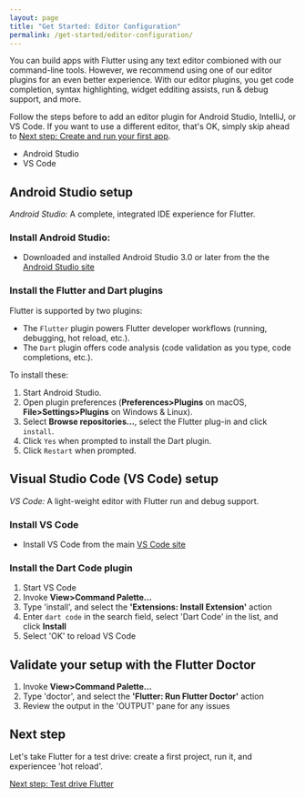 ```yaml
---
layout: page
title: "Get Started: Editor Configuration"
permalink: /get-started/editor-configuration/
---
```


You can build apps with Flutter using any text editor combioned with our
command-line tools. However, we recommend using one of our editor plugins for an
even better experience. With our editor plugins, you get code completion, syntax
highlighting, widget edditing assists, run & debug support, and more.

Follow the steps before to add an editor plugin for Android Studio, IntelliJ, or
VS Code. If you want to use a different editor, that's OK, simply skip ahead to
[Next step: Create and run your first app](/get-started/test-drive/).

<ul class="tabs__top-bar">
    <li class="tab-link current" data-tab="tab-install-androidsstudio">Android Studio</li>
    <li class="tab-link" data-tab="tab-install-vscode">VS Code</li>
</ul>

<div id="tab-install-androidsstudio" class="tabs__content current" markdown="1">

## Android Studio setup

*Android Studio:* A complete, integrated IDE experience for Flutter. 

### Install Android Studio:

   * Downloaded and installed Android Studio 3.0 or later from the the [Android
     Studio site](https://developer.android.com/studio/index.html)

### Install the Flutter and Dart plugins

Flutter is supported by two plugins:

   * The `Flutter` plugin powers Flutter developer workflows (running,
     debugging, hot reload, etc.).
   * The `Dart` plugin offers code analysis (code validation as you type, code
     completions, etc.).

To install these:

   1. Start Android Studio.
   1. Open plugin preferences (**Preferences>Plugins** on macOS,
      **File>Settings>Plugins** on Windows & Linux).
   1. Select **Browse repositories…**,  select the Flutter plug-in and click
      `install`.
   1. Click `Yes` when prompted to install the Dart plugin.
   1. Click `Restart` when prompted.

</div>

<div id="tab-install-vscode" class="tabs__content" markdown="1">

## Visual Studio Code (VS Code) setup

*VS Code:* A light-weight editor with Flutter run and debug support.

### Install VS Code

  * Install VS Code from the main [VS Code site](https://code.visualstudio.com/)

### Install the Dart Code plugin

  1. Start VS Code
  1. Invoke **View>Command Palette...**
  1. Type 'install', and select the **'Extensions: Install Extension'** action
  1. Enter `dart code` in the search field, select 'Dart Code' in the list, and
     click **Install**
  1. Select 'OK' to reload VS Code

## Validate your setup with the Flutter Doctor

  1. Invoke **View>Command Palette...**
  1. Type 'doctor', and select the **'Flutter: Run Flutter Doctor'** action
  1. Review the output in the 'OUTPUT' pane for any issues

</div>

## Next step

Let's take Flutter for a test drive: create a first project, run it, and
experiencee 'hot reload'.

[Next step: Test drive Flutter](/get-started/test-drive/)
